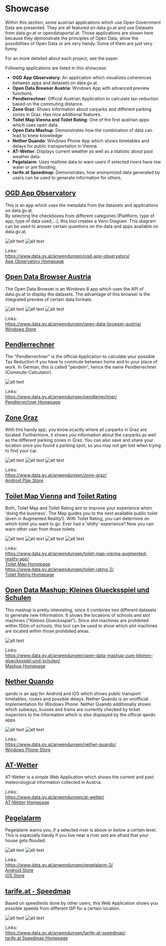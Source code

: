 # Showcase

Within this section, some austrian applications which use Open Government Data are presented. 
They are all featured on data.gv.at and use Datasets from data.gv.at or opendataportal.at. 
Those applications are shown here because they demonstrate the principles of Open Data, show the possibilities of Open Data or are very handy. Some of them are just very funny.  

For an more detailed about each project, see the paper. 

Following applications are listed in this showcase:
* **OGD App Observatory**: An application which visualizes coherences between apps and datasets on data.gv.at.
* **Open Data Browser Austria**: Windows App with advanced preview functions.
* **Pendlerrechner**: Official Austrian Application to calculate tax-reduction based on the commuting distance.
* **Zone Graz**: Shows Information about carparks and different parking zones in Graz. Has nice additional features.
* **Toilet Map Vienna and Toilet Rating**: One of the first austrian apps which uses open data.
* **Open Data Mashup**: Demonstrates how the combination of data can lead to knew knowledge
* **Nether Quando**: Windows Phone App which shows timetables and delays for public transportation in Vienna.
* **AT-Wetter**: Displays current weather as well as a statistic about past weather data.
* **Pegelalarm**: Uses realtime data to warn users if selected rivers have low water or are flooding.
* **tarife.at Speedmap**: Demonstrates, how anonymized data generated by users can be used to generate information for others.

## [OGD App Observatory](https://www.data.gv.at/anwendungen/ogd-app-observatory/)

This is an app which uses the metadata from the datasets and applications on data.gv.at.  
By selecting the checkboxes from different categories (Plattform, type of app, type of data used,...), this tool creates a Venn Diagram. This diagram can be used to answer certain questions on the data and apps available on data.gv.at.

![alt text](https://github.com/medman506/opendata-info/raw/master/Austria/Showcase/pictures/app_observatory_1.png "App Observatory  Screenshot")
![alt text](https://github.com/medman506/opendata-info/raw/master/Austria/Showcase/pictures/app_observatory_2.png "App Observatory Screenshot")

Links:  
<https://www.data.gv.at/anwendungen/ogd-app-observatory/>  
[App Observatory Homepage](http://data.ifs.tuwien.ac.at/ogda/observatory/#/)  

## [Open Data Browser Austria](https://www.data.gv.at/anwendungen/open-data-browser-austria/)

The Open Data Browser is an Windows 8 app which uses the API of data.gv.at to display the datasets. 
The advantage of this browser is the integrated preview of certain data formats.

![alt text](https://github.com/medman506/opendata-info/raw/master/Austria/Showcase/pictures/open%20data%20browser.jpg "Open Data Browser")
![alt text](https://github.com/medman506/opendata-info/raw/master/Austria/Showcase/pictures/open%20data%20browser2.jpg "Open Data Browser")
![alt text](https://github.com/medman506/opendata-info/raw/master/Austria/Showcase/pictures/open%20data%20browser.png "Open Data Browser")

Links:  
<https://www.data.gv.at/anwendungen/open-data-browser-austria/>  
[Windows Store](http://apps.microsoft.com/windows/de-DE/app/open-data-browser-austria/f92d7743-397f-4df8-8dbc-b9cda7f55868)

## [Pendlerrechner](https://www.data.gv.at/anwendungen/pendlerrechner/)

The "Pendlerrechner" is the official Application to calculate your possible Tax Reduction if you have to commute between home and to your place of work. In German, this is called "pendeln", hence the name Pendlerrechner (Commute-Calculator).

![alt text](https://github.com/medman506/opendata-info/raw/master/Austria/Showcase/pictures/pendlerrechner.PNG "Pendlerrechner")

Links:  
<https://www.data.gv.at/anwendungen/pendlerrechner/>  
[Pendlerrechner Homepage](https://pendlerrechner.bmf.gv.at/pendlerrechner/)

## [Zone Graz](https://www.data.gv.at/anwendungen/zone-graz/)

With this handy app, you know ecactly where all carparks in Graz are located. 
Furthermore, it shows you information about the carparks as well as the different parking zones in Graz.
You can also save and share your location once you found a parking spot, so you may not get lost when trying to find your car. 

![alt text](https://github.com/medman506/opendata-info/raw/master/Austria/Showcase/pictures/zonegraz1.webp "Zone Graz App")
![alt text](https://github.com/medman506/opendata-info/raw/master/Austria/Showcase/pictures/zonegraz2.webp "Zone Graz App")
![alt text](https://github.com/medman506/opendata-info/raw/master/Austria/Showcase/pictures/zonegraz3.webp "Zone Graz App")


Links:  
<https://www.data.gv.at/anwendungen/zone-graz/>  
[Android Play Store](https://play.google.com/store/apps/details?id=at.simonpi.zonegraz)

## [Toilet Map Vienna](https://www.data.gv.at/anwendungen/toilet-map-vienna-augmented-reality-app/) and [Toilet Rating](https://www.data.gv.at/anwendungen/toilet-rating-2/)
Both, Toilet Map and Toilet Rating aim to improve your experience when 'doing the business'. The Map guides you to the next available public toilet (even in Augmented Reality!).
With Toilet Rating, you can determine on which toilet you want to go. Ever had a 'shitty' experience? Now you can warn other user from those toilets.

![alt text](https://github.com/medman506/opendata-info/raw/master/Austria/Showcase/pictures/toilet_map_1.png "Toilet Map")
![alt text](https://github.com/medman506/opendata-info/raw/master/Austria/Showcase/pictures/toilet_map_2.png "Toilet Map")
![alt text](https://github.com/medman506/opendata-info/raw/master/Austria/Showcase/pictures/toilet_map_3.png "Toilet Map")
![alt text](https://github.com/medman506/opendata-info/raw/master/Austria/Showcase/pictures/toilet_rating.png "Toilet Rating")


Links:  
<https://www.data.gv.at/anwendungen/toilet-map-vienna-augmented-reality-app/>   
[Toilet Map Homepage](http://www.open3.at/projekte/toilet-map-vienna)  
<https://www.data.gv.at/anwendungen/toilet-rating-2/>  
[Toilet Rating Homepage](http://toilet-rating.at/)

## [Open Data Mashup: Kleines Gluecksspiel und Schulen](https://www.data.gv.at/anwendungen/open-data-mashup-zum-kleinen-gluecksspiel-und-schulen/)
This mashup is pretty interesting, since it combines two different datasets to generate new Information. 
It shows the locations of schools and slot machines ("Kleines Gluecksspiel"). Since slot machines are prohibited within 150m of schools, this tool can be used to show which slot machines are located within those prohibited areas.

![alt text](https://github.com/medman506/opendata-info/raw/master/Austria/Showcase/pictures/mashup.png "Open Data Mashup")

Links:  
<https://www.data.gv.at/anwendungen/open-data-mashup-zum-kleinen-gluecksspiel-und-schulen/>  
[Mashup Homepage](https://www.open3.at/gluecksspiel-karte)

## [Nether Quando](https://www.data.gv.at/anwendungen/nether-quando/)
qando is an app for Android and iOS which shows public transport timetables, routes and possible delays. 
Nether Quando is an unofficial implementation for Windows Phone. Nether Quando additionally shows which subways, busses and trams are currently checked by ticket inspectors to the information which is also displayed by the official qando apps.

![alt text](https://github.com/medman506/opendata-info/raw/master/Austria/Showcase/pictures/nether-quando1.jpg "Nether Quando")
![alt text](https://github.com/medman506/opendata-info/raw/master/Austria/Showcase/pictures/nether-quando2.jpg "Nether Quando")

Links:  
<https://www.data.gv.at/anwendungen/nether-quando/>  
[Windows Phone Store](http://www.windowsphone.com/de-at/store/app/nether-quando/d7e7a267-2110-4b78-b6b4-3fbbf20a8e16)

## [AT-Wetter](https://www.data.gv.at/anwendungen/at-wetter/)
AT-Wetter is a simple Web Application which shows the current and past meteorological information collected in Austria.

Links:  
<https://www.data.gv.at/anwendungen/at-wetter/>  
[AT-Wetter Homepage](http://at-wetter.tk/)

## [Pegelalarm](https://www.data.gv.at/anwendungen/pegelalarm-3/)
Pegelalarm warns you, if a selected river is above or below a certain level. 
This is especially handy if you live near a river and are afraid that your house gets flooded.

![alt text](https://github.com/medman506/opendata-info/raw/master/Austria/Showcase/pictures/Pegelalarm_1.png "Pegelalarm")
![alt text](https://github.com/medman506/opendata-info/raw/master/Austria/Showcase/pictures/Pegelalarm_2.png "Pegelalarm")

Links:  
<https://www.data.gv.at/anwendungen/pegelalarm-3/>  
[Android Store](https://play.google.com/store/apps/details?id=at.pegelalarm.app)  
[iOS Store](https://itunes.apple.com/at/app/pegelalarm-wasserstand-monitor/id1022182982)

## [tarife.at - Speedmap](https://www.data.gv.at/anwendungen/tarife-at-speedmap/)
Based on speedtests done by other users, this Web Application shows you possible speeds from different ISP for a certain location.

![alt text](https://github.com/medman506/opendata-info/raw/master/Austria/Showcase/pictures/speedmap.jpg "tarife.at Speedmap")
![alt text](https://github.com/medman506/opendata-info/raw/master/Austria/Showcase/pictures/speedmap_2.PNG "tarife.at Speedmap")

Links:  
<https://www.data.gv.at/anwendungen/tarife-at-speedmap/>  
[tarife.at Speedmap Homepage](https://www.tarife.at/speedmap/)
